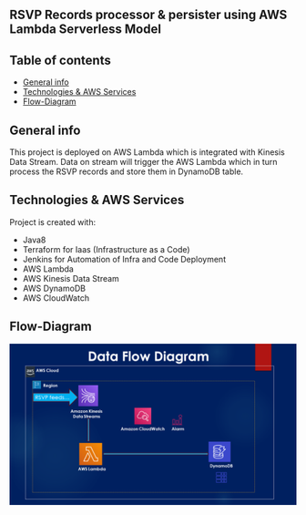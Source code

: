 ## RSVP Records processor & persister using AWS Lambda Serverless Model

## Table of contents
* [General info](#general-info)
* [Technologies & AWS Services](#technologies)
* [Flow-Diagram](#flow-diagram)


## General info
This project is deployed on AWS Lambda which is integrated with Kinesis Data Stream.
Data on stream will trigger the AWS Lambda which in turn process the RSVP records and store
them in DynamoDB table.


## Technologies & AWS Services
Project is created with:
* Java8
* Terraform for Iaas (Infrastructure as a Code)
* Jenkins for Automation of Infra and Code Deployment
* AWS Lambda
* AWS Kinesis Data Stream
* AWS DynamoDB 
* AWS CloudWatch

## Flow-Diagram
![Data Flow Diagram for RSVP Feeds](./images/flow-diagram.png)